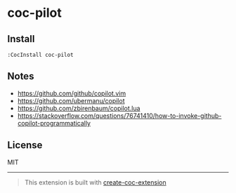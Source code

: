 # coc-pilot

## Install

`:CocInstall coc-pilot`

## Notes

- https://github.com/github/copilot.vim
- https://github.com/ubermanu/copilot
- https://github.com/zbirenbaum/copilot.lua
- https://stackoverflow.com/questions/76741410/how-to-invoke-github-copilot-programmatically

## License

MIT

---

> This extension is built with [create-coc-extension](https://github.com/fannheyward/create-coc-extension)

